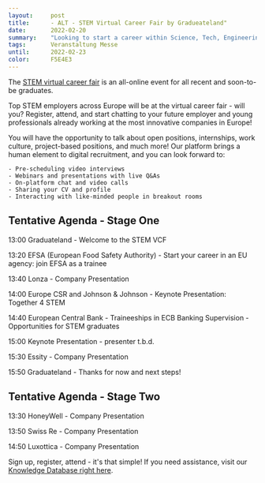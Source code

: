 ```yaml
---
layout:     post
title:      - ALT - STEM Virtual Career Fair by Gradueateland"
date:       2022-02-20
summary:    "Looking to start a career within Science, Tech, Engineering or Math? This is the virtual career fair for you! "
tags:       Veranstaltung Messe
until:      2022-02-23
color:      F5E4E3
---
```


The [STEM virtual career fair](https://graduateland.com/de/event/5564) is an all-online event for all recent and soon-to-be graduates.

Top STEM employers across Europe will be at the virtual career fair - will you? Register, attend, and start chatting to your future employer and young professionals already working at the most innovative companies in Europe! 

You will have the opportunity to talk about open positions, internships, work culture, project-based positions, and much more! Our platform brings a human element to digital recruitment, and you can look forward to:

    - Pre-scheduling video interviews 
    - Webinars and presentations with live Q&As 
    - On-platform chat and video calls 
    - Sharing your CV and profile
    - Interacting with like-minded people in breakout rooms

 

## Tentative Agenda - Stage One

13:00 Graduateland - Welcome to the STEM VCF

13:20 EFSA (European Food Safety Authority) - Start your career in an EU agency: join EFSA as a trainee

13:40 Lonza - Company Presentation

14:00 Europe CSR and Johnson & Johnson - Keynote Presentation: Together 4 STEM

14:40 European Central Bank - Traineeships in ECB Banking Supervision - Opportunities for STEM graduates

15:00 Keynote Presentation - presenter t.b.d.

15:30 Essity - Company Presentation

15:50 Graduateland - Thanks for now and next steps!


## Tentative Agenda - Stage Two

13:30 HoneyWell - Company Presentation

13:50 Swiss Re - Company Presentation

14:50 Luxottica - Company Presentation

Sign up, register, attend - it's that simple! If you need assistance, visit our [Knowledge Database right here](https://knowledge.graduateland.com/en_US/vcf).

